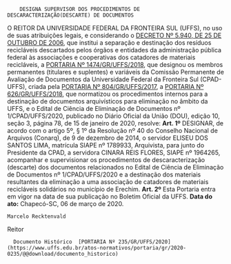         DESIGNA SUPERVISOR DOS PROCEDIMENTOS DE DESCARACTERIZAÇÃO(DESCARTE) DE DOCUMENTOS  

 O REITOR DA UNIVERSIDADE FEDERAL DA FRONTEIRA SUL (UFFS), no uso de suas atribuições legais, e considerando o [DECRETO Nº 5.940, DE 25 DE OUTUBRO DE 2006](http://www.planalto.gov.br/ccivil_03/_Ato2004-2006/2006/Decreto/D5940.htm), que institui a separação e destinação dos resíduos recicláveis descartados pelos órgãos e entidades da administração pública federal às associações e cooperativas dos catadores de materiais recicláveis, a [PORTARIA Nº 1474/GR/UFFS/2018](https://www.uffs.edu.br/atos-normativos/portaria/gr/2018-1474), que designou os membros permanentes (titulares e suplentes) e variáveis da Comissão Permanente de Avaliação de Documentos da Universidade Federal da Fronteira Sul (CPAD-UFFS), criada pela [PORTARIA Nº 804/GR/UFFS/2017](https://www.uffs.edu.br/atos-normativos/portaria/gr/2017-0804), a [PORTARIA Nº 626/GR/UFFS/2018](https://www.uffs.edu.br/atos-normativos/portaria/gr/2018-0626), que normatizou os procedimentos internos para a destinação de documentos arquivísticos para eliminação no âmbito da UFFS, e o Edital de Ciência de Eliminação de Documentos nº 1/CPAD/UFFS/2020, publicado no Diário Oficial da União (DOU), edição 10, seção 3, página 78, de 15 de janeiro de 2020, resolve:   **Art. 1º**  DESIGNAR, de acordo com o artigo 5º, § 1º da Resolução nº 40 do Conselho Nacional de Arquivos (Conarq), de 9 de dezembro de 2014, o servidor ELISEU DOS SANTOS LIMA, matrícula SIAPE nº 1789933, Arquivista, para junto do Presidente da CPAD, a servidora CINARA REIS FLORES, SIAPE nº 1964265, acompanhar e supervisionar os procedimentos de descaracterização (descarte) dos documentos relacionados no Edital de Ciência de Eliminação de Documentos nº 1/CPAD/UFFS/2020 e a destinação dos materiais resultantes da eliminação a uma associação de catadores de materiais recicláveis solidários no município de Erechim.   **Art. 2º**  Esta Portaria entra em vigor na data de sua publicação no Boletim Oficial da UFFS.        **Data do ato:** Chapecó-SC, 06 de março de 2020.   
 

    Marcelo Recktenvald   
 Reitor 

      Documento Histórico  [PORTARIA Nº 235/GR/UFFS/2020](https://www.uffs.edu.br/atos-normativos/portaria/gr/2020-0235/@@download/documento_historico)     
      